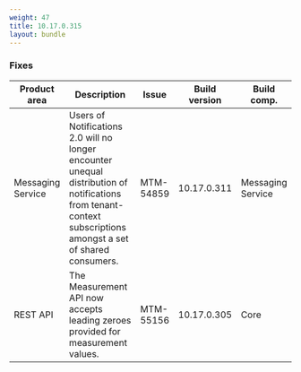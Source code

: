 ```yaml
---
weight: 47
title: 10.17.0.315
layout: bundle
---
```


<!--10.17.0.290 - 10.17.0.315-->

### Fixes

<table>
<colgroup>
<col style="width: 15%;">
<col style="width:50%;">
<col style="width: 10%;">
<col style="width: 12%;">
<col style="width: 13%;">
</colgroup>
<thead><tr>
<th>
Product area</th>
<th>
Description</th>
<th>
Issue</th>
<th>
Build version</th>
<th>Build comp.</th>
</tr>
</thead><tbody>

<tr>
<td>Messaging Service</td>
<td>Users of Notifications 2.0 will no longer encounter unequal distribution of notifications from tenant-context subscriptions amongst a set of shared consumers.</td>
<td>MTM-54859</td>
<td>10.17.0.311</td>
<td>Messaging Service</td>
</tr>

<tr>
<td>REST API</td>
<td>The Measurement API now accepts leading zeroes provided for measurement values.</td>
<td>MTM-55156</td>
<td>10.17.0.305</td>
<td>Core</td>
</tr>

</tbody></table>
